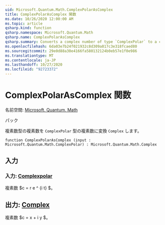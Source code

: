 ```yaml
---
uid: Microsoft.Quantum.Math.ComplexPolarAsComplex
title: ComplexPolarAsComplex 関数
ms.date: 10/26/2020 12:00:00 AM
ms.topic: article
qsharp.kind: function
qsharp.namespace: Microsoft.Quantum.Math
qsharp.name: ComplexPolarAsComplex
qsharp.summary: Converts a complex number of type `ComplexPolar` to a complex number of type `Complex`.
ms.openlocfilehash: 6da03e7b24f021932c8d309a817c3e318fcaed80
ms.sourcegitcommit: 29e0d88a30e4166fa580132124b0eb57e1f0e986
ms.translationtype: MT
ms.contentlocale: ja-JP
ms.lasthandoff: 10/27/2020
ms.locfileid: "92723372"
---
```

# <a name="complexpolarascomplex-function"></a>ComplexPolarAsComplex 関数

名前空間: [Microsoft. Quantum. Math](xref:Microsoft.Quantum.Math)

パック [](https://nuget.org/packages/)


複素数型の複素数を `ComplexPolar` 型の複素数に変換 `Complex` します。

```qsharp
function ComplexPolarAsComplex (input : Microsoft.Quantum.Math.ComplexPolar) : Microsoft.Quantum.Math.Complex
```


## <a name="input"></a>入力

### <a name="input--complexpolar"></a>入力: [Complexpolar](xref:Microsoft.Quantum.Math.ComplexPolar)

複素数 $c = r e ^ {i t} $。



## <a name="output--complex"></a>出力: [Complex](xref:Microsoft.Quantum.Math.Complex)

複素数 $c = x + i y $。